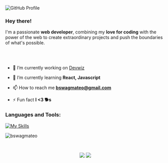 

<!--
**bswagmateo/bswagmateo** is a ✨ _special_ ✨ repository because its `README.md` (this file) appears on your GitHub profile.

Here are some ideas to get you started:

- 🔭 I’m currently working on ...
- 🌱 I’m currently learning ...
- 👯 I’m looking to collaborate on ...
- 🤔 I’m looking for help with ...
- 💬 Ask me about ...
- 📫 How to reach me: ...
- 😄 Pronouns: ...
- ⚡ Fun fact: ...
-->
  <img align="left" src="https://github.com/bswagmateo/bswagmateo/assets/48950079/53ac3033-f2cd-403e-a315-8ea607509730" alt="GitHub Profile">
<br>

### Hey there!

I'm a passionate **web developer**, combining my **love for coding** with the power of the web to create extraordinary projects and push the boundaries of what's possible.

<br>
<br>

- 🔭 I’m currently working on [Devwiz](https://www.devwiz.me/)

- 🌱 I’m currently learning **React, Javascript**

- 📫 How to reach me **bswagmateo@gmail.com**

- ⚡ Fun fact **I <3 🐕s**


<h3 align="left">Languages and Tools:</h3>

[![My Skills](https://skillicons.dev/icons?i=js,ruby,html,css,sass,figma&theme=dark)](https://skillicons.dev)

<p><img align="center" src="https://github-readme-stats.vercel.app/api/top-langs?username=bswagmateo&show_icons=true&locale=en&layout=compact" alt="bswagmateo" /></p>

<br>

<p align="center">
  <img src="https://forthebadge.com/images/badges/made-with-markdown.svg">
  <img src="https://forthebadge.com/images/badges/built-with-love.svg">
</p>
